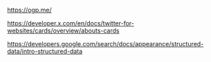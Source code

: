 <!-- OG Tags -->

https://ogp.me/

<!-- Twitter Cards -->

https://developer.x.com/en/docs/twitter-for-websites/cards/overview/abouts-cards

<!-- JSON-LD -->

https://developers.google.com/search/docs/appearance/structured-data/intro-structured-data
